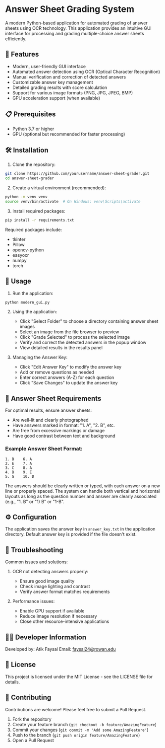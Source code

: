 # Answer Sheet Grading System

A modern Python-based application for automated grading of answer sheets using OCR technology. This application provides an intuitive GUI interface for processing and grading multiple-choice answer sheets efficiently.

## 🌟 Features

- Modern, user-friendly GUI interface
- Automated answer detection using OCR (Optical Character Recognition)
- Manual verification and correction of detected answers
- Customizable answer key management
- Detailed grading results with score calculation
- Support for various image formats (PNG, JPG, JPEG, BMP)
- GPU acceleration support (when available)

## 📋 Prerequisites

- Python 3.7 or higher
- GPU (optional but recommended for faster processing)

## 🛠️ Installation

1. Clone the repository:
```bash
git clone https://github.com/yourusername/answer-sheet-grader.git
cd answer-sheet-grader
```

2. Create a virtual environment (recommended):
```bash
python -m venv venv
source venv/bin/activate  # On Windows: venv\Scripts\activate
```

3. Install required packages:
```bash
pip install -r requirements.txt
```

Required packages include:
- tkinter
- Pillow
- opencv-python
- easyocr
- numpy
- torch

## 🚀 Usage

1. Run the application:
```bash
python modern_gui.py
```

2. Using the application:
   - Click "Select Folder" to choose a directory containing answer sheet images
   - Select an image from the file browser to preview
   - Click "Grade Selected" to process the selected image
   - Verify and correct the detected answers in the popup window
   - View detailed results in the results panel

3. Managing the Answer Key:
   - Click "Edit Answer Key" to modify the answer key
   - Add or remove questions as needed
   - Enter correct answers (A-Z) for each question
   - Click "Save Changes" to update the answer key

## 📝 Answer Sheet Requirements

For optimal results, ensure answer sheets:
- Are well-lit and clearly photographed
- Have answers marked in format: "1. A", "2. B", etc.
- Are free from excessive markings or damage
- Have good contrast between text and background

### Example Answer Sheet Format:

```
1. B    6. A
2. E    7. A
3. C    8. A
4. B    9. E
5. G    10. D
```

The answers should be clearly written or typed, with each answer on a new line or properly spaced. 
The system can handle both vertical and horizontal layouts as long as the question number and answer are clearly associated (e.g., "1. B" or "1) B" or "1-B".

## ⚙️ Configuration

The application saves the answer key in `answer_key.txt` in the application directory. Default answer key is provided if the file doesn't exist.

## 🔧 Troubleshooting

Common issues and solutions:
1. OCR not detecting answers properly:
   - Ensure good image quality
   - Check image lighting and contrast
   - Verify answer format matches requirements

2. Performance issues:
   - Enable GPU support if available
   - Reduce image resolution if necessary
   - Close other resource-intensive applications

## 👨‍💻 Developer Information

Developed by: Atik Faysal
Email: faysal24@rowan.edu

## 📄 License

This project is licensed under the MIT License - see the LICENSE file for details.

## 🤝 Contributing

Contributions are welcome! Please feel free to submit a Pull Request.

1. Fork the repository
2. Create your feature branch (`git checkout -b feature/AmazingFeature`)
3. Commit your changes (`git commit -m 'Add some AmazingFeature'`)
4. Push to the branch (`git push origin feature/AmazingFeature`)
5. Open a Pull Request